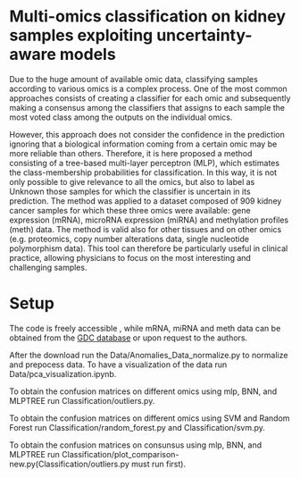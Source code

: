 # Multi-omics classification on kidney samples exploiting uncertainty-aware models
Due to the huge amount of available omic data, classifying samples according to various omics is a complex process. One of the most common approaches consists of creating a classifier for each omic and subsequently making a consensus among the classifiers that assigns to each sample the most voted class among the outputs on the individual omics. 
 
However, this approach does not consider the confidence in the prediction ignoring that a biological information coming from a certain omic may be more reliable than others.
Therefore, it is here proposed a method consisting of a tree-based multi-layer perceptron (MLP), which estimates the class-membership probabilities for classification. In this way, it is not only possible to give relevance to all the omics, but also to label as Unknown those samples for which the classifier is uncertain in its prediction.
The method was applied to a dataset composed of 909 kidney cancer samples for which these three omics were available: gene expression (mRNA), microRNA expression (miRNA) and methylation profiles (meth) data. The method is valid also for other tissues and on other omics (e.g. proteomics, copy number alterations data, single nucleotide polymorphism data).
This tool can therefore be particularly useful in clinical practice, allowing physicians to focus on the most interesting and challenging samples.



# Setup

The code is freely accessible , while mRNA, miRNA and meth data can be obtained from the [GDC database](https://portal.gdc.cancer.gov/) or upon request to the authors.

After the download run the Data/Anomalies_Data_normalize.py to normalize and prepocess data.
To have a visualization of the data run Data/pca_visualization.ipynb.

To obtain the confusion matrices on different omics using mlp, BNN, and MLPTREE run Classification/outliers.py.

To obtain the confusion matrices on different omics using SVM and Random Forest  run Classification/random_forest.py and Classification/svm.py.

To obtain the confusion matrices on consunsus using mlp, BNN, and MLPTREE run Classification/plot_comparison-new.py(Classification/outliers.py must run first).


